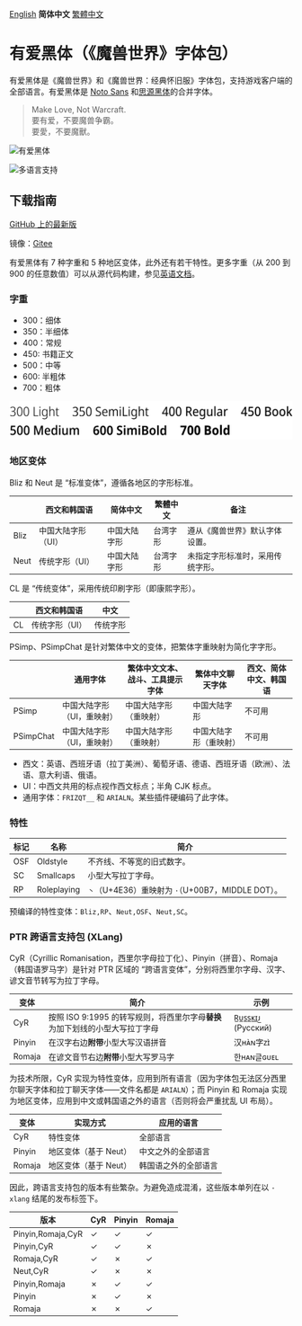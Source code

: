 [English](README.md) **简体中文** [繁體中文](README-Hant.md)

# 有爱黑体（《魔兽世界》字体包）

有爱黑体是《魔兽世界》和《魔兽世界：经典怀旧服》字体包，支持游戏客户端的全部语言。有爱黑体是 [Noto Sans](https://github.com/googlei18n/noto-fonts) 和[思源黑体](https://github.com/adobe-fonts/source-han-sans)的合并字体。

> Make Love, Not Warcraft.<br>
> 要有爱，不要魔兽争霸。<br>
> 要愛，不要魔獸。

![有爱黑体](poster/heading.png)

![多语言支持](poster/multilingual.png)

## 下载指南

[GitHub 上的最新版](https://github.com/nowar-fonts/Nowar-Sans/releases)

镜像：[Gitee](https://gitee.com/nowar-fonts/Nowar-Sans)

有爱黑体有 7 种字重和 5 种地区变体，此外还有若干特性。更多字重（从 200 到 900 的任意数值）可以从源代码构建，参见[英语文档](README.md)。

### 字重

* 300：细体
* 350：半细体
* 400：常规
* 450: 书籍正文
* 500：中等
* 600: 半粗体
* 700：粗体

![字重](poster/weight.png)

### 地区变体

Bliz 和 Neut 是 “标准变体”，遵循各地区的字形标准。

|      | 西文和韩国语      | 简体中文     | 繁體中文 | 备注                            |
| ---- | ----------------- | ------------ | -------- | ------------------------------- |
| Bliz | 中国大陆字形（UI）| 中国大陆字形 | 台湾字形 | 遵从《魔兽世界》默认字体设置。  |
| Neut | 传统字形（UI）    | 中国大陆字形 | 台湾字形 | 未指定字形标准时，采用传统字形。|

CL 是 “传统变体”，采用传统印刷字形（即康熙字形）。

|    | 西文和韩国语  | 中文     |
| -- | ------------- | -------- |
| CL | 传统字形（UI）| 传统字形 |

PSimp、PSimpChat 是针对繁体中文的变体，把繁体字重映射为简化字字形。

| | 通用字体 | 繁体中文文本、战斗、工具提示字体 | 繁体中文聊天字体 | 西文、简体中文、韩国语 |
| --------- | --------------------------| --------------------- | --------------------- | ------ |
| PSimp     | 中国大陆字形（UI，重映射）| 中国大陆字形（重映射）| 中国大陆字形          | 不可用 |
| PSimpChat | 中国大陆字形（UI，重映射）| 中国大陆字形（重映射）| 中国大陆字形（重映射）| 不可用 |

* 西文：英语、西班牙语（拉丁美洲）、葡萄牙语、德语、西班牙语（欧洲）、法语、意大利语、俄语。
* UI：中西文共用的标点视作西文标点；半角 CJK 标点。
* 通用字体：`FRIZQT__` 和 `ARIALN`。某些插件硬编码了此字体。

### 特性

| 标记 | 名称        | 简介                                              |
| ---- | ----------- | ------------------------------------------------- |
| OSF  | Oldstyle    | 不齐线、不等宽的旧式数字。                        |
| SC   | Smallcaps   | 小型大写拉丁字母。                                |
| RP   | Roleplaying | `丶`（U+4E36）重映射为 `·`（U+00B7，MIDDLE DOT）。|

预编译的特性变体：`Bliz,RP`、`Neut,OSF`、`Neut,SC`。

### PTR 跨语言支持包 (XLang)

CyR（Cyrillic Romanisation，西里尔字母拉丁化）、Pinyin（拼音）、Romaja（韩国语罗马字）是针对 PTR 区域的 “跨语言变体”，分别将西里尔字母、汉字、谚文音节转写为拉丁字母。

| 变体 | 简介 | 示例 |
| ------- | ----------- | ------- |
| CyR | 按照 ISO 9:1995 的转写规则，将西里尔字母**替换**为加下划线的小型大写拉丁字母 | R̲ᴜ̲s̲s̲ᴋ̲ɪ̲ᴊ̲ (Русский) |
| Pinyin | 在汉字右边**附带**小型大写汉语拼音 | 汉ʜᴀ̀ɴ字ᴢɪ̀ |
| Romaja | 在谚文音节右边**附带**小型大写罗马字 | 한ʜᴀɴ글ɢᴜᴇʟ |

为技术所限，CyR 实现为特性变体，应用到所有语言（因为字体包无法区分西里尔聊天字体和拉丁聊天字体——文件名都是 `ARIALN`）；而 Pinyin 和 Romaja 实现为地区变体，应用到中文或韩国语之外的语言（否则将会严重扰乱 UI 布局）。

| 变体    | 实现方式             | 应用的语言           |
| ------- | -------------------- | -------------------- |
| CyR     | 特性变体             | 全部语言             |
| Pinyin  | 地区变体（基于 Neut）| 中文之外的全部语言   |
| Romaja  | 地区变体（基于 Neut）| 韩国语之外的全部语言 |

因此，跨语言支持包的版本有些繁杂。为避免造成混淆，这些版本单列在以 `-xlang` 结尾的发布标签下。

| 版本             | CyR | Pinyin | Romaja |
| ----------------- | --- | ------ | ------ |
| Pinyin,Romaja,CyR | ✓   | ✓      | ✓      |
| Pinyin,CyR        | ✓   | ✓      | ✗      |
| Romaja,CyR        | ✓   | ✗      | ✓      |
| Neut,CyR          | ✓   | ✗      | ✗      |
| Pinyin,Romaja     | ✗   | ✓      | ✓      |
| Pinyin            | ✗   | ✓      | ✗      |
| Romaja            | ✗   | ✗      | ✓      |
